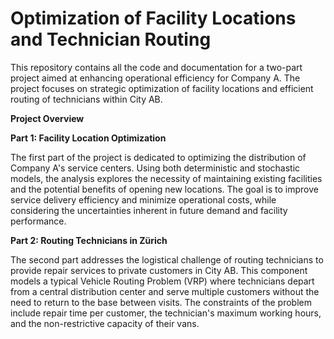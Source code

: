 # Optimization of Facility Locations and Technician Routing

This repository contains all the code and documentation for a two-part project aimed at enhancing operational efficiency for Company A. The project focuses on strategic optimization of facility locations and efficient routing of technicians within City AB.

**Project Overview**

**Part 1: Facility Location Optimization**

The first part of the project is dedicated to optimizing the distribution of Company A's service centers. Using both deterministic and stochastic models, the analysis explores the necessity of maintaining existing facilities and the potential benefits of opening new locations. The goal is to improve service delivery efficiency and minimize operational costs, while considering the uncertainties inherent in future demand and facility performance.

**Part 2: Routing Technicians in Zürich**

The second part addresses the logistical challenge of routing technicians to provide repair services to private customers in City AB. This component models a typical Vehicle Routing Problem (VRP) where technicians depart from a central distribution center and serve multiple customers without the need to return to the base between visits. The constraints of the problem include repair time per customer, the technician's maximum working hours, and the non-restrictive capacity of their vans.
